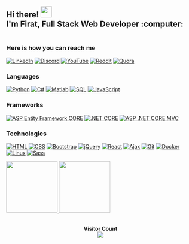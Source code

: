 <div style="display: flex; align-items: center;">
  <div>
    <h2>Hi there! <img src="https://user-images.githubusercontent.com/42378118/110234147-e3259600-7f4e-11eb-95be-0c4047144dea.gif" width="30"><br>
      I'm Firat, Full Stack Web Developer :computer:
    </h2> 
  </div> 
</div>

### Here is how you can reach me
[![LinkedIn](https://img.shields.io/badge/LinkedIn-blue?style=social&logo=linkedin&logoColor=white)](https://linkedin.com/in/firatbezir)
[![Discord](https://img.shields.io/badge/-Discord-FFF?style=social&logo=Discord&logoColor=white)](https://discord.gg/1120715711820603392)
[![YouTube](https://img.shields.io/badge/YouTube-red?style=social&logo=YouTube&logoColor=white)](https://www.youtube.com/channel/UCNZltaZhNQa2IYBAC5smrMA)
[![Reddit](https://img.shields.io/badge/-Reddit-FF4500?style=social&logo=reddit&logoColor=white)](https://www.reddit.com/user/greemLeaf)
[![Quora](https://img.shields.io/badge/Quora-red?style=social&logo=Quora&logoColor=white)](https://www.quora.com/profile/F%C4%B1rat-Bezir)

### Languages
[![Python](https://img.shields.io/badge/-Python-e6e321?style=social&logo=Python&logoColor=white)](https://github.com/firatbezir)
[![C#](https://img.shields.io/badge/-C%23-8A2BE2?style=social&logo=C%20Sharp&logoColor=white)](https://github.com/firatbezir)
[![Matlab](https://img.shields.io/badge/-Matlab-CD5B45?style=social&logo=Matlab&logoColor=white)](https://github.com/firatbezir)
[![SQL](https://img.shields.io/badge/-SQL-218be6?style=social&logo=MySQL&logoColor=white)](https://github.com/firatbezir)
[![JavaScript](https://img.shields.io/badge/-JavaScript-F0FFFF?style=social&logo=JavaScript&logoColor=white)](https://github.com/firatbezir)

### Frameworks
[![ASP Entity Framework CORE](https://img.shields.io/badge/-ASP%20Entity%20Framework%20CORE-9932CC?style=social&logo=.NET&logoColor=white)](https://github.com/firatbezir)
[![.NET CORE](https://img.shields.io/badge/-.NET%20CORE-9932CC?style=social&logo=.NET&logoColor=white)](https://github.com/firatbezir)
[![ASP .NET CORE MVC](https://img.shields.io/badge/-ASP%20.NET%20CORE%20MVC-9932CC?style=social&logo=.NET&logoColor=white)](https://github.com/firatbezir)

### Technologies
[![HTML](https://img.shields.io/badge/-HTML-F0FFFF?style=social&logo=html5&logoColor=white)](https://github.com/firatbezir)
[![CSS](https://img.shields.io/badge/-CSS-F0FFFF?style=social&logo=css3&logoColor=white)](https://github.com/firatbezir)
[![Bootstrap](https://img.shields.io/badge/-Bootstrap-F0FFFF?style=social&logo=Bootstrap&logoColor=white)](https://github.com/firatbezir)
[![jQuery](https://img.shields.io/badge/-jQuery-FFF8DC?style=social&logo=jQuery&logoColor=white)](https://github.com/firatbezir)
[![React](https://img.shields.io/badge/-React-FFF8DC?style=social&logo=React&logoColor=white)](https://github.com/firatbezir)
[![Ajax](https://img.shields.io/badge/-Ajax-FFB90F?style=social&logo=Ajax&logoColor=white)](https://github.com/firatbezir)
[![Git](https://img.shields.io/badge/-Git-F0FFFF?style=social&logo=Git&logoColor=white)](https://github.com/firatbezir)
[![Docker](https://img.shields.io/badge/-Docker-F0FFFF?style=social&logo=Docker&logoColor=white)](https://github.com/firatbezir)
[![Linux](https://img.shields.io/badge/-Linux-F0FFFF?style=social&logo=Linux&logoColor=white)](https://github.com/firatbezir)
[![Sass](https://img.shields.io/badge/-Sass-F0FFFF?style=social&logo=sass&logoColor=white)](https://github.com/firatbezir)


<a href="https://github.com/firatbezir">
  <img height="137px" src="https://github-readme-stats.vercel.app/api?username=firatbezir&hide_title=true&hide_border=true&show_icons=true&include_all_commits=true&count_private=true&line_height=21&text_color=000&icon_color=000&bg_color=0,ea6161,ffc64d,fffc4d,52fa5a&theme=graywhite"/>  
</a>

<a href="https://github.com/firatbezir">
  <img height="137px" src="https://github-readme-stats.vercel.app/api/top-langs/?username=firatbezir&hide_title=true&hide_border=true&layout=compact&langs_count=6&text_color=000&icon_color=fff&bg_color=0,52fa5a,4dfcff,c64dff&theme=graywhite" />
</a>

<br>
<br>
<p align="center"> 
  <strong>Visitor Count</strong>
  <br>
  <a href="[https://github.com/firatbezir]">
    <img src="https://profile-counter.glitch.me/firatbezir/count.svg" />
  </a>
</p>

